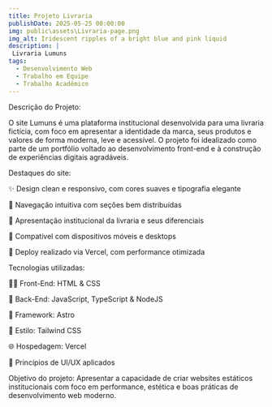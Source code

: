 ```yaml
---
title: Projeto Livraria 
publishDate: 2025-05-25 00:00:00
img: public\assets\Livraria-page.png
img_alt: Iridescent ripples of a bright blue and pink liquid
description: |
 Livraria Lumuns
tags:
  - Desenvolvimento Web
  - Trabalho em Equipe
  - Trabalho Acadêmico
---
```


Descrição do Projeto:

O site Lumuns é uma plataforma institucional desenvolvida para uma livraria fictícia, com foco em apresentar a identidade da marca, seus produtos e valores de forma moderna, leve e acessível. O projeto foi idealizado como parte de um portfólio voltado ao desenvolvimento front-end e à construção de experiências digitais agradáveis.

Destaques do site:

✨ Design clean e responsivo, com cores suaves e tipografia elegante

🧭 Navegação intuitiva com seções bem distribuídas

📖 Apresentação institucional da livraria e seus diferenciais

📱 Compatível com dispositivos móveis e desktops

🚀 Deploy realizado via Vercel, com performance otimizada

Tecnologias utilizadas:

👨‍💻 Front-End: HTML & CSS

🔦 Back-End: JavaScript, TypeScript & NodeJS

🔧 Framework: Astro

💅 Estilo: Tailwind CSS

🌐 Hospedagem: Vercel

🧠 Princípios de UI/UX aplicados

Objetivo do projeto:
Apresentar a capacidade de criar websites estáticos institucionais com foco em performance, estética e boas práticas de desenvolvimento web moderno.